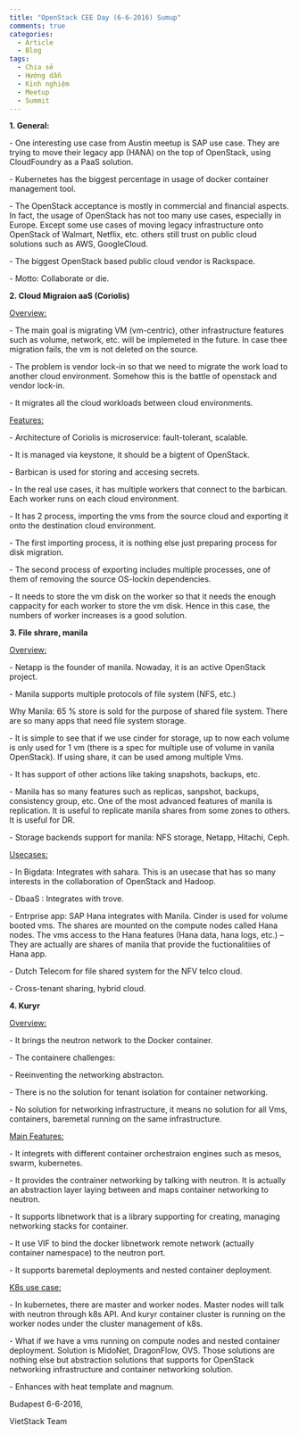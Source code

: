 ```yaml
---
title: "OpenStack CEE Day (6-6-2016) Sumup"
comments: true
categories:
  - Article
  - Blog
tags:
  - Chia sẻ
  - Hướng dẫn
  - Kinh nghiệm
  - Meetup
  - Summit
---
```

<p class="western"><b>1. General:</b></p>

<p class="western">- One interesting use case from Austin meetup is SAP use case. They are trying to move their legacy app (HANA) on the top of OpenStack, using CloudFoundry as a PaaS solution.</p>

<p class="western">- Kubernetes has the biggest percentage in usage of docker container management tool.</p>

<p class="western">- The OpenStack acceptance is mostly in commercial and financial aspects. In fact, the usage of OpenStack has not too many use cases, especially in Europe. Except some use cases of moving legacy infrastructure onto OpenStack of Walmart, Netflix, etc. others still trust on public cloud solutions such as AWS, GoogleCloud.</p>

<p class="western">- The biggest OpenStack based public cloud vendor is Rackspace.</p>

<p class="western">- Motto: Collaborate or die.</p>

<p class="western"><b>2. Cloud Migraion aaS (Coriolis)</b></p>

<p class="western"><u>Overview:</u></p>

<p class="western">- The main goal is migrating VM (vm-centric), other infrastructure features such as volume, network, etc. will be implemeted in the future. In case thee migration fails, the vm is not deleted on the source.</p>

<p class="western">- The problem is vendor lock-in so that we need to migrate the work load to another cloud environment. Somehow this is the battle of openstack and vendor lock-in.</p>

<p class="western">- It migrates all the cloud workloads between cloud environments.</p>

<p class="western"><u>Features:</u></p>

<p class="western">- Architecture of Coriolis is microservice: fault-tolerant, scalable.</p>

<p class="western">- It is managed via keystone, it should be a bigtent of OpenStack.</p>

<p class="western">- Barbican is used for storing and accesing secrets.</p>

<p class="western">- In the real use cases, it has multiple workers that connect to the barbican. Each worker runs on each cloud environment.</p>

<p class="western">- It has 2 process, importing the vms from the source cloud and exporting it onto the destination cloud environment.</p>

<p class="western">- The first importing process, it is nothing else just preparing process for disk migration.</p>

<p class="western">- The second process of exporting includes multiple processes, one of them of removing the source OS-lockin dependencies.</p>

<p class="western">- It needs to store the vm disk on the worker so that it needs the enough cappacity for each worker to store the vm disk. Hence in this case, the numbers of worker increases is a good solution.</p>

<p class="western"><b>3. File shrare, manila</b></p>

<p class="western"><u>Overview:</u></p>

<p class="western">- Netapp is the founder of manila. Nowaday, it is an active OpenStack project.</p>

<p class="western">- Manila supports multiple protocols of file system (NFS, etc.)</p>

<p class="western">Why Manila: 65 % store is sold for the purpose of shared file system. There are so many apps that need file system storage.</p>

<p class="western">- It is simple to see that if we use cinder for storage, up to now each volume is only used for 1 vm (there is a spec for multiple use of volume in vanila OpenStack). If using share, it can be used among multiple Vms.</p>

<p class="western">- It has support of other actions like taking snapshots, backups, etc.</p>

<p class="western">- Manila has so many features such as replicas, sanpshot, backups, consistency group, etc. One of the most advanced features of manila is replication. It is useful to replicate manila shares from some zones to others. It is useful for DR.</p>

<p class="western">- Storage backends support for manila: NFS storage, Netapp, Hitachi, Ceph.</p>

<p class="western"><u>Usecases:</u></p>

<p class="western">- In Bigdata: Integrates with sahara. This is an usecase that has so many interests in the collaboration of OpenStack and Hadoop.</p>

<p class="western">- DbaaS : Integrates with trove.</p>

<p class="western">- Entrprise app: SAP Hana integrates with Manila. Cinder is used for volume booted vms. The shares are mounted on the compute nodes called Hana nodes. The vms access to the Hana features (Hana data, hana logs, etc.) – They are actually are shares of manila that provide the fuctionalitiies of Hana app.</p>

<p class="western">- Dutch Telecom for file shared system for the NFV telco cloud.</p>

<p class="western">- Cross-tenant sharing, hybrid cloud.</p>

<p class="western"><b>4. Kuryr</b></p>

<p class="western"><u>Overview:</u></p>

<p class="western">- It brings the neutron network to the Docker container.</p>

<p class="western">- The containere challenges:</p>

<p class="western">- Reeinventing the networking abstracton.</p>

<p class="western">- There is no the solution for tenant isolation for container networking.</p>

<p class="western">- No solution for networking infrastructure, it means no solution for all Vms, containers, baremetal running on the same infrastructure.</p>

<p class="western"><u>Main Features:</u></p>

<p class="western">- It integrets with different container orchestraion engines such as mesos, swarm, kubernetes.</p>

<p class="western">- It provides the contrainer networking by talking with neutron. It is actually an abstraction layer laying between and maps container networking to neutron.</p>

<p class="western">- It supports libnetwork that is a library supporting for creating, managing networking stacks for container.</p>

<p class="western">- It use VIF to bind the docker libnetwork remote network (actually container namespace) to the neutron port.</p>

<p class="western">- It supports baremetal deployments and nested container deployment.</p>

<p class="western"><u>K8s use case:</u></p>

<p class="western">- In kubernetes, there are master and worker nodes. Master nodes will talk with neutron through k8s API. And kuryr container cluster is running on the worker nodes under the cluster management of k8s.</p>

<p class="western">- What if we have a vms running on compute nodes and nested container deployment. Solution is MidoNet, DragonFlow, OVS. Those solutions are nothing else but abstraction solutions that supports for OpenStack networking infrastructure and container networking solution.</p>

<p class="western">- Enhances with heat template and magnum.</p>

<p class="western"></p>

<p class="western">Budapest 6-6-2016,</p>

<p class="western">VietStack Team</p>
